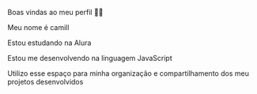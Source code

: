 Boas vindas ao meu perfil 💙💙

Meu nome é camill

Estou estudando na Alura

Estou me desenvolvendo na linguagem JavaScript

Utilizo esse espaço para minha organização e compartilhamento dos meu projetos desenvolvidos
